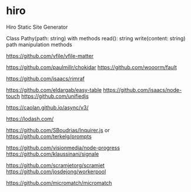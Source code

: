 # hiro

Hiro Static Site Generator

Class Pathy(path: string) with methods
read(): string
write(content: string)
path manipulation methods

https://github.com/vfile/vfile-matter

https://github.com/paulmillr/chokidar
https://github.com/wooorm/fault

https://github.com/isaacs/rimraf

https://github.com/eldargab/easy-table
https://github.com/isaacs/node-touch
https://github.com/unifiedjs

https://caolan.github.io/async/v3/

https://lodash.com/

https://github.com/SBoudrias/Inquirer.js or
https://github.com/terkelg/prompts

https://github.com/visionmedia/node-progress
https://github.com/klaussinani/signale

https://github.com/scramjetorg/scramjet
https://github.com/josdejong/workerpool

https://github.com/micromatch/micromatch
